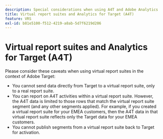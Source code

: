 ```yaml
---
description: Special considerations when using A4T and Adobe Analytics virtual report suites
title: Virtual report suites and Analytics for Target (A4T)
feature: VRS
exl-id: b81e5100-f512-4219-a8ab-5d7f6219d206
---
```

# Virtual report suites and Analytics for Target (A4T)

Please consider these caveats when using virtual report suites in the context of Adobe Target:

* You cannot send data directly from Target to a virtual report suite, only to a real report suite.
* You can report on A4T activities within a virtual report suite. However, the A4T data is limited to those rows that match the virtual report suite segment (and any other segments applied). For example, if you created a virtual report suite for your EMEA customers, then the A4T data in that virtual report suite reflects only the Target data for your EMEA customers. 
* You cannot publish segments from a virtual report suite back to Target for activation.
